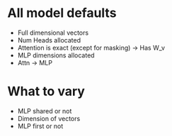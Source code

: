 # All model defaults

- Full dimensional vectors
- Num Heads allocated
- Attention is exact (except for masking) -> Has W_v
- MLP dimensions allocated
- Attn -> MLP

# What to vary

- MLP shared or not
- Dimension of vectors
- MLP first or not

